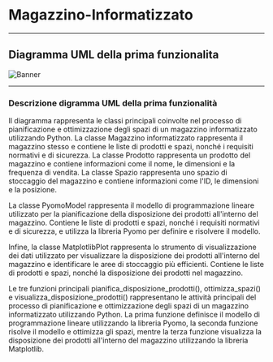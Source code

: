 # Magazzino-Informatizzato
____________________________________
## Diagramma UML della prima funzionalita 
![Banner](https://drive.google.com/file/d/1Sc0eFbkRPvUdwlkyEWtfsB_99KQbgQ9z/view?usp=sharing)
________________________________________
### Descrizione digramma UML della prima funzionalità
Il diagramma rappresenta le classi principali coinvolte nel processo di pianificazione e ottimizzazione degli spazi di un magazzino informatizzato utilizzando Python. La classe Magazzino informatizzato rappresenta il magazzino stesso e contiene le liste di prodotti e spazi, nonché i requisiti normativi e di sicurezza. La classe Prodotto rappresenta un prodotto del magazzino e contiene informazioni come il nome, le dimensioni e la frequenza di vendita. La classe Spazio rappresenta uno spazio di stoccaggio del magazzino e contiene informazioni come l'ID, le dimensioni e la posizione.

La classe PyomoModel rappresenta il modello di programmazione lineare utilizzato per la pianificazione della disposizione dei prodotti all'interno del magazzino. Contiene le liste di prodotti e spazi, nonché i requisiti normativi e di sicurezza, e utilizza la libreria Pyomo per definire e risolvere il modello.

Infine, la classe MatplotlibPlot rappresenta lo strumento di visualizzazione dei dati utilizzato per visualizzare la disposizione dei prodotti all'interno del magazzino e identificare le aree di stoccaggio più efficienti. Contiene le liste di prodotti e spazi, nonché la disposizione dei prodotti nel magazzino.

Le tre funzioni principali pianifica_disposizione_prodotti(), ottimizza_spazi() e visualizza_disposizione_prodotti() rappresentano le attività principali del processo di pianificazione e ottimizzazione degli spazi di un magazzino informatizzato utilizzando Python. La prima funzione definisce il modello di programmazione lineare utilizzando la libreria Pyomo, la seconda funzione risolve il modello e ottimizza gli spazi, mentre la terza funzione visualizza la disposizione dei prodotti all'interno del magazzino utilizzando la libreria Matplotlib.

